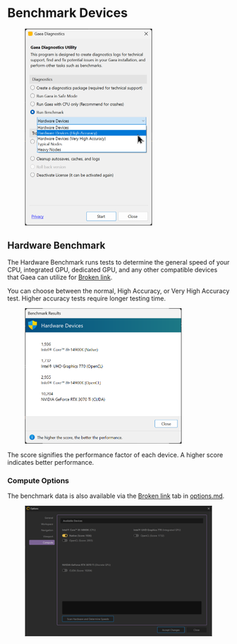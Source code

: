 # Benchmark Devices

<figure><img src="../../.gitbook/assets/Gaea_Diagnostics_11-07-49-AM.png" alt="" width="288"><figcaption></figcaption></figure>

## Hardware Benchmark

The Hardware Benchmark runs tests to determine the general speed of your CPU, integrated GPU, dedicated GPU, and any other compatible devices that Gaea can utilize for [Broken link](broken-reference "mention").

You can choose between the normal, High Accuracy, or Very High Accuracy test. Higher accuracy tests require longer testing time.

<figure><img src="../../.gitbook/assets/Benchmark_Results_11-08-17-AM.png" alt="" width="355"><figcaption></figcaption></figure>

The score signifies the performance factor of each device. A higher score indicates better performance.

### Compute Options

The benchmark data is also available via the [Broken link](broken-reference "mention") tab in [options.md](../../getting-started/options.md "mention").&#x20;

<figure><img src="../../.gitbook/assets/Options_11-09-14-AM.png" alt=""><figcaption></figcaption></figure>
